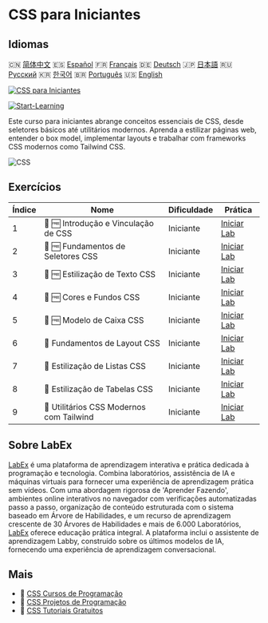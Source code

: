 # CSS para Iniciantes

## Idiomas

🇨🇳 [简体中文](README_zh.md) 🇪🇸 [Español](README_es.md) 🇫🇷 [Français](README_fr.md) 🇩🇪 [Deutsch](README_de.md) 🇯🇵 [日本語](README_ja.md) 🇷🇺 [Русский](README_ru.md) 🇰🇷 [한국어](README_ko.md) 🇧🇷 [Português](README_pt.md) 🇺🇸 [English](README.md) 

[![CSS para Iniciantes](https://cover-creator.labex.io/css-for-beginners.png?lang=pt)](https://labex.io/pt/courses/css-for-beginners)

[![Start-Learning](https://img.shields.io/badge/Start-Learning-whitesmoke?style=for-the-badge)](https://labex.io/pt/courses/css-for-beginners)

Este curso para iniciantes abrange conceitos essenciais de CSS, desde seletores básicos até utilitários modernos. Aprenda a estilizar páginas web, entender o box model, implementar layouts e trabalhar com frameworks CSS modernos como Tailwind CSS.

![CSS](https://img.shields.io/badge/CSS-whitesmoke?style=for-the-badge&logo=css)


## Exercícios

|   Índice | Nome                                      | Dificuldade   | Prática                                                                                                                                   |
|----------|-------------------------------------------|---------------|-------------------------------------------------------------------------------------------------------------------------------------------|
|        1 | 🧩 🆓 Introdução e Vinculação de CSS      | Iniciante     | <a target='_blank' href='https://labex.io/pt/labs/css-css-introduction-and-linking-598030?course=css-for-beginners'>Iniciar Lab</a>       |
|        2 | 🧩 🆓 Fundamentos de Seletores CSS        | Iniciante     | <a target='_blank' href='https://labex.io/pt/labs/css-css-selectors-basics-598033?course=css-for-beginners'>Iniciar Lab</a>               |
|        3 | 🧩 🆓 Estilização de Texto CSS            | Iniciante     | <a target='_blank' href='https://labex.io/pt/labs/css-css-text-styling-598036?course=css-for-beginners'>Iniciar Lab</a>                   |
|        4 | 🧩 🆓 Cores e Fundos CSS                  | Iniciante     | <a target='_blank' href='https://labex.io/pt/labs/css-css-colors-and-backgrounds-598029?course=css-for-beginners'>Iniciar Lab</a>         |
|        5 | 🧩 🆓 Modelo de Caixa CSS                 | Iniciante     | <a target='_blank' href='https://labex.io/pt/labs/css-css-box-model-598028?course=css-for-beginners'>Iniciar Lab</a>                      |
|        6 | 🧩  Fundamentos de Layout CSS             | Iniciante     | <a target='_blank' href='https://labex.io/pt/labs/css-css-layout-basics-598031?course=css-for-beginners'>Iniciar Lab</a>                  |
|        7 | 🧩  Estilização de Listas CSS             | Iniciante     | <a target='_blank' href='https://labex.io/pt/labs/css-css-styling-lists-598034?course=css-for-beginners'>Iniciar Lab</a>                  |
|        8 | 🧩  Estilização de Tabelas CSS            | Iniciante     | <a target='_blank' href='https://labex.io/pt/labs/css-css-styling-tables-598035?course=css-for-beginners'>Iniciar Lab</a>                 |
|        9 | 🧩  Utilitários CSS Modernos com Tailwind | Iniciante     | <a target='_blank' href='https://labex.io/pt/labs/css-css-modern-utilities-with-tailwind-598032?course=css-for-beginners'>Iniciar Lab</a> |

## Sobre LabEx

[LabEx](https://labex.io) é uma plataforma de aprendizagem interativa e prática dedicada à programação e tecnologia. Combina laboratórios, assistência de IA e máquinas virtuais para fornecer uma experiência de aprendizagem prática sem vídeos. Com uma abordagem rigorosa de 'Aprender Fazendo', ambientes online interativos no navegador com verificações automatizadas passo a passo, organização de conteúdo estruturada com o sistema baseado em Árvore de Habilidades, e um recurso de aprendizagem crescente de 30 Árvores de Habilidades e mais de 6.000 Laboratórios, [LabEx](https://labex.io) oferece educação prática integral. A plataforma inclui o assistente de aprendizagem Labby, construído sobre os últimos modelos de IA, fornecendo uma experiência de aprendizagem conversacional.

## Mais

- 🔗 [CSS Cursos de Programação](https://github.com/labex-labs/awesome-programming-courses)
- 🔗 [CSS Projetos de Programação](https://github.com/labex-labs/awesome-programming-projects)
- 🔗 [CSS Tutoriais Gratuitos](https://github.com/labex-labs/css-free-tutorials)

